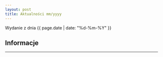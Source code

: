 ```yaml
---
layout: post
title: Aktualności mm/yyyy
---
```


Wydanie z dnia {{ page.date | date: "%d-%m-%Y" }}

## Informacje

---


